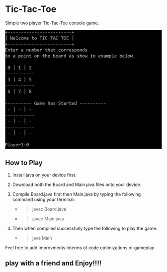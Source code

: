 # Tic-Tac-Toe
Simple two player Tic-Tac-Toe console game.


![alt text](https://raw.githubusercontent.com/Munanga/Tic-Tac-Toe/master/board.JPG) 

## How to Play
1. Install java on your device first. 
2. Download both the Board and Main java files onto your device.
3. Compile Board.java first then Main.java by typing the following command using your terminal:

   - > javac Board.java
   - > javac Main.java
4. Then when complied successfully type the following to play the game:
   
   - > java Main


Feel free to add improvments interms of code optimizations or gameplay

## play with a friend and Enjoy!!!!
